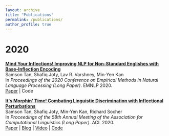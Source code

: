 ```yaml
---
layout: archive
title: "Publications"
permalink: /publications/
author_profile: true
---
```


# 2020

**[Mind Your Inflections! Improving NLP for Non-Standard Englishes with Base-Inflection Encoding]()**  <br>
Samson Tan, Shafiq Joty, Lav R. Varshney, Min-Yen Kan <br>
In _Proceedings of the 2020 Conference on Empirical Methods in Natural Language Processing (Long Paper)_. EMNLP 2020. <br>
[Paper](https://arxiv.org/abs/2004.14870) | Code

**[It's Morphin' Time! Combating Linguistic Discrimination with Inflectional Perturbations]()**  <br>
Samson Tan, Shafiq Joty, Min-Yen Kan, Richard Socher <br>
In _Proceedings of the 58th Annual Meeting of the Association for Computational Linguistics (Long Paper)_. ACL 2020. <br>
[Paper](https://www.aclweb.org/anthology/2020.acl-main.263/) | [Blog](https://blog.einstein.ai/its-morphin-time-combating-linguistic-discrimination-with-inflectional-perturbations/) | [Video](https://slideslive.com/38928803/its-morphin-time-combating-linguistic-discrimination-with-inflectional-perturbations) | [Code](https://github.com/salesforce/morpheus)
